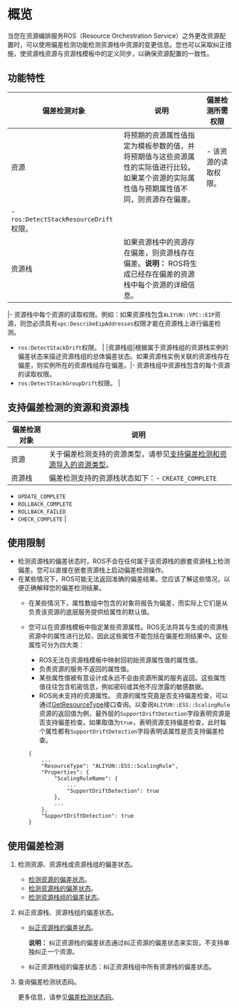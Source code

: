 # 概览

当您在资源编排服务ROS（Resource Orchestration Service）之外更改资源配置时，可以使用偏差检测功能检测资源栈中资源的变更信息。您也可以采取纠正措施，使资源栈资源与资源栈模板中的定义同步，以确保资源配置的一致性。

## 功能特性

|偏差检测对象|说明|偏差检测所需权限|
|------|--|--------|
|资源|将预期的资源属性值指定为模板参数的值，并将预期值与这些资源属性的实际值进行比较。如果某个资源的实际属性值与预期属性值不同，则资源存在偏差。|-   该资源的读取权限。
-   `ros:DetectStackResourceDrift`权限。 |
|资源栈|如果资源栈中的资源存在偏差，则资源栈存在偏差。**说明：** ROS将生成已经存在偏差的资源栈中每个资源的详细信息。

|-   资源栈中每个资源的读取权限。例如：如果资源栈包含`ALIYUN::VPC::EIP`资源，则您必须具有`vpc:DescribeEipAddresses`权限才能在资源栈上进行偏差检测。
-   `ros:DetectStackDrift`权限。 |
|资源栈组|根据属于资源栈组的资源栈实例的偏差状态来描述资源栈组的总体偏差状态。如果资源栈实例关联的资源栈存在偏差，则实例所在的资源栈组存在偏差。|-   资源栈组中资源栈包含的每个资源的读取权限。
-   `ros:DetectStackGroupDrift`权限。 |

## 支持偏差检测的资源和资源栈

|偏差检测对象|说明|
|------|--|
|资源|关于偏差检测支持的资源类型，请参见[支持偏差检测和资源导入的资源类型](/cn.zh-CN/偏差检测/支持偏差检测和资源导入的资源类型.md)。|
|资源栈|偏差检测支持的资源栈状态如下：-   `CREATE_COMPLETE`
-   `UPDATE_COMPLETE`
-   `ROLLBACK_COMPLETE`
-   `ROLLBACK_FAILED`
-   `CHECK_COMPLETE` |

## 使用限制

-   检测资源栈的偏差状态时，ROS不会在任何属于该资源栈的嵌套资源栈上检测偏差。您可以直接在嵌套资源栈上启动偏差检测操作。
-   在某些情况下，ROS可能无法返回准确的偏差结果。您应该了解这些情况，以便正确解释您的偏差检测结果。
    -   在某些情况下，属性数组中包含的对象将报告为偏差，而实际上它们是从负责该资源的底层服务提供给属性的默认值。
    -   您可以在资源栈模板中指定某些资源属性。ROS无法将其与生成的资源栈资源中的属性进行比较，因此这些属性不能包括在偏差检测结果中。这些属性可分为四大类：

        -   ROS无法在资源栈模板中映射回初始资源属性值的属性值。
        -   负责资源的服务不返回的属性值。
        -   某些属性值被有意设计成永远不会由资源所属的服务返回。这些属性值往往包含机密信息，例如密码或其他不应泄露的敏感数据。
        -   ROS尚未支持的资源属性。
        资源的属性究竟是否支持偏差检查，可以通过[GetResourceType](/cn.zh-CN/API参考/资源相关接口/GetResourceType.md)接口查询。以查询`ALIYUN::ESS::ScalingRule`资源的返回值为例，最外层的`SupportDriftDetection`字段表明资源是否支持偏差检查。如果取值为`true`，表明资源支持偏差检查，此时每个属性都有`SupportDriftDetection`字段表明该属性是否支持偏差检查。

        ```
        {
            ...
            "ResourceType": "ALIYUN::ESS::ScalingRule",
            "Properties": {
                "ScalingRuleName": {
                    ...
                    "SupportDriftDetection": true
                },
                ...
            },
            "SupportDriftDetection": true
        }
        ```


## 使用偏差检测

1.  检测资源、资源栈或资源栈组的偏差状态。
    -   [检测资源的偏差状态](/cn.zh-CN/偏差检测/检测资源的偏差状态.md)。
    -   [检测资源栈的偏差状态](/cn.zh-CN/偏差检测/检测资源栈的偏差状态.md)。
    -   [检测资源栈组的偏差状态](/cn.zh-CN/偏差检测/检测资源栈组的偏差状态.md)。
2.  纠正资源栈、资源栈组的偏差状态。
    -   [纠正资源栈的偏差状态](/cn.zh-CN/偏差检测/纠正资源栈的偏差状态.md)。

        **说明：** 纠正资源栈的偏差状态通过纠正资源的偏差状态来实现，不支持单独纠正一个资源。

    -   纠正资源栈组的偏差状态：纠正资源栈组中所有资源栈的偏差状态。
3.  查询偏差检测状态码。

    更多信息，请参见[偏差检测状态码](/cn.zh-CN/偏差检测/偏差检测状态码.md)。



